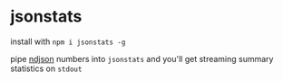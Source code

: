 # jsonstats

install with `npm i jsonstats -g`

pipe [ndjson](https://npmjs.org/ndjson) numbers into `jsonstats` and you'll get streaming summary statistics on `stdout`

